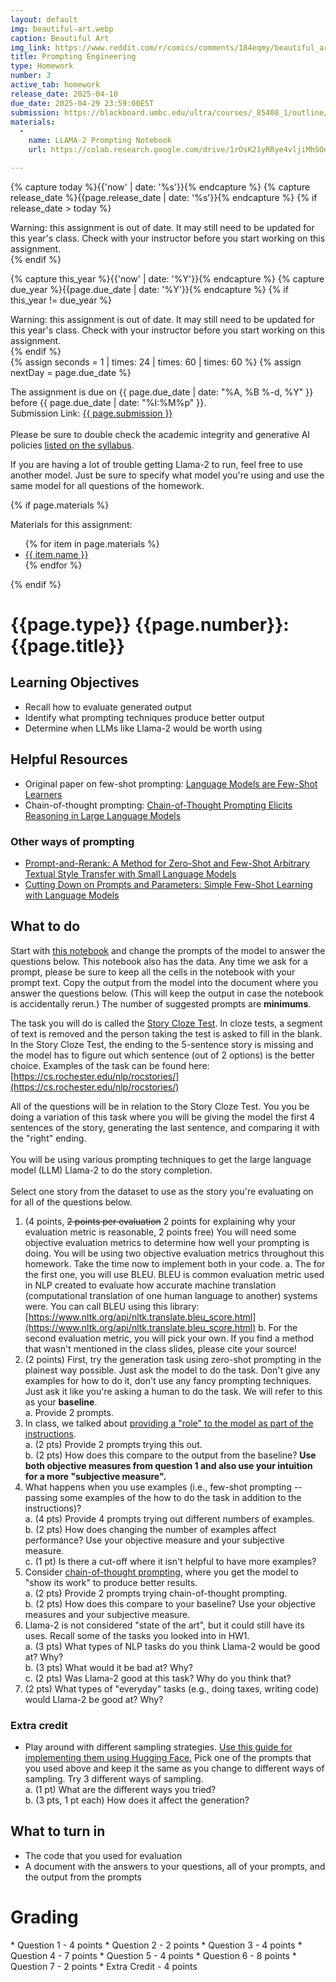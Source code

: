 ```yaml
---
layout: default
img: beautiful-art.webp
caption: Beautiful Art
img_link: https://www.reddit.com/r/comics/comments/184eqmy/beautiful_art_oc/
title: Prompting Engineering
type: Homework
number: 3
active_tab: homework
release_date: 2025-04-10
due_date: 2025-04-29 23:59:00EST
submission: https://blackboard.umbc.edu/ultra/courses/_85408_1/outline/assessment/test/_7438454_1/assessmentSettings?contentId=_7438454_1&courseId=_85408_1&gradeitemView=details
materials:
  -
    name: LLAMA-2 Prompting Notebook
    url: https://colab.research.google.com/drive/1rOsK21yRRye4vljiMhSOq_SN_m19JKw3?usp=sharing

---
```


<!-- Check whether the assignment is ready to release -->
{% capture today %}{{'now' | date: '%s'}}{% endcapture %}
{% capture release_date %}{{page.release_date | date: '%s'}}{% endcapture %}
{% if release_date > today %} 
<div class="alert alert-danger">
Warning: this assignment is out of date.  It may still need to be updated for this year's class.  Check with your instructor before you start working on this assignment.
</div>
{% endif %}
<!-- End of check whether the assignment is up to date -->


<!-- Check whether the assignment is up to date -->
{% capture this_year %}{{'now' | date: '%Y'}}{% endcapture %}
{% capture due_year %}{{page.due_date | date: '%Y'}}{% endcapture %}
{% if this_year != due_year %} 
<div class="alert alert-danger">
Warning: this assignment is out of date.  It may still need to be updated for this year's class.  Check with your instructor before you start working on this assignment.
</div>
{% endif %}
<!-- End of check whether the assignment is up to date -->


<div class="alert alert-info">
{% assign seconds = 1 | times: 24 | times: 60 | times: 60 %}
{% assign nextDay = page.due_date %}

The assignment is due on {{ page.due_date | date: "%A, %B %-d, %Y" }} before {{ page.due_date | date: "%I:%M%p" }}.
<br>
Submission Link: <a href="{{page.submission}}">{{ page.submission }}</a><br><br>
Please be sure to double check the academic integrity and generative AI policies <a href="https://laramartin.net/NLP-class/#academic-integrity">listed on the syllabus</a>.
</div>

<div class="alert alert-warning">
If you are having a lot of trouble getting Llama-2 to run, feel free to use another model. Just be sure to specify what model you're using and use the same model for all questions of the homework.
</div>

{% if page.materials %}
<div class="alert alert-info">
Materials for this assignment:
<ul>
{% for item in page.materials %}
<li><a href="{{item.url}}">{{ item.name }}</a></li>
{% endfor %}
</ul>
</div>
{% endif %}


{{page.type}} {{page.number}}: {{page.title}}
=============================================================

## Learning Objectives
* Recall how to evaluate generated output
* Identify what prompting techniques produce better output
* Determine when LLMs like Llama-2 would be worth using

## Helpful Resources

* Original paper on few-shot prompting: [Language Models are Few-Shot Learners](https://papers.neurips.cc/paper/2020/hash/1457c0d6bfcb4967418bfb8ac142f64a-Abstract.html)
* Chain-of-thought prompting: [Chain-of-Thought Prompting Elicits Reasoning in Large Language Models](https://papers.neurips.cc/paper_files/paper/2022/hash/9d5609613524ecf4f15af0f7b31abca4-Abstract-Conference.html)

### Other ways of prompting
* [Prompt-and-Rerank: A Method for Zero-Shot and Few-Shot Arbitrary Textual Style Transfer with Small Language Models](https://aclanthology.org/2022.emnlp-main.141/)
* [Cutting Down on Prompts and Parameters: Simple Few-Shot Learning with Language Models](https://aclanthology.org/2022.findings-acl.222/)

## What to do

Start with [this notebook](https://colab.research.google.com/drive/1rOsK21yRRye4vljiMhSOq_SN_m19JKw3?usp=sharing) and change the prompts of the model to answer the questions below. This notebook also has the data.
Any time we ask for a prompt, please be sure to keep all the cells in the notebook with your prompt text. Copy the output from the model into the document where you answer the questions below. (This will keep the output in case the notebook is accidentally rerun.) The number of suggested prompts are **minimums**.

The task you will do is called the [Story Cloze Test](https://aclanthology.org/W17-0906/). In cloze tests, a segment of text is removed and the person taking the test is asked to fill in the blank. In the Story Cloze Test, the ending to the 5-sentence story is missing and the model has to figure out which sentence (out of 2 options) is the better choice. Examples of the task can be found here: [https://cs.rochester.edu/nlp/rocstories/](https://cs.rochester.edu/nlp/rocstories/)


<div class="alert alert-info" markdown="1">
All of the questions will be in relation to the Story Cloze Test.
You you be doing a variation of this task where you will be giving the model the first 4 sentences of the story, generating the last sentence, and comparing it with the "right" ending.<br><br>
You will be using various prompting techniques to get the large language model (LLM) Llama-2 to do the story completion.<br><br>
Select one story from the dataset to use as the story you're evaluating on for all of the questions below.
</div>

1. (4 points, ~~2 points per evaluation~~ 2 points for explaining why your evaluation metric is reasonable, 2 points free) You will need some objective evaluation metrics to determine how well your prompting is doing. You will be using two objective evaluation metrics throughout this homework. Take the time now to implement both in your code.
	a. The for the first one, you will use BLEU. BLEU is common evaluation metric used in NLP created to evaluate how accurate machine translation (computational translation of one human language to another) systems were. You can call BLEU using this library: [https://www.nltk.org/api/nltk.translate.bleu_score.html](https://www.nltk.org/api/nltk.translate.bleu_score.html)
	b. For the second evaluation metric, you will pick your own. If you find a method that wasn't mentioned in the class slides, please cite your source!
2. (2 points) First, try the generation task using zero-shot prompting in the plainest way possible. Just ask the model to do the task. Don't give any examples for how to do it, don't use any fancy prompting techniques. Just ask it like you're asking a human to do the task. We will refer to this as your **baseline**.<br />
	a. Provide 2 prompts.
3. In class, we talked about [providing a "role" to the model as part of the instructions](slides/24-04-24_Prompting.pdf#page=18). <br />
	a. (2 pts) Provide 2 prompts trying this out.<br />
	b. (2 pts) How does this compare to the output from the baseline? **Use both objective measures from question 1 and also use your intuition for a more "subjective measure".**
4. What happens when you use examples (i.e., few-shot prompting -- passing some examples of the how to do the task in addition to the instructions)? <br />
	a. (4 pts) Provide 4 prompts trying out different numbers of examples.<br />
	b. (2 pts) How does changing the number of examples affect performance? Use your objective measure and your subjective measure.<br />
	c. (1 pt) Is there a cut-off where it isn't helpful to have more examples?
5. Consider [chain-of-thought prompting](https://papers.neurips.cc/paper_files/paper/2022/hash/9d5609613524ecf4f15af0f7b31abca4-Abstract-Conference.html), where you get the model to "show its work" to produce better results.<br />
	a. (2 pts) Provide 2 prompts trying chain-of-thought prompting.<br />
	b. (2 pts) How does this compare to your baseline? Use your objective measures and your subjective measure.
6. Llama-2 is not considered "state of the art", but it could still have its uses. Recall some of the tasks you looked into in HW1.<br />
	a. (3 pts) What types of NLP tasks do you think Llama-2 would be good at? Why?<br />
	b. (3 pts) What would it be bad at? Why?<br />
	c. (2 pts) Was Llama-2 good at this task? Why do you think that?
7. (2 pts) What types of "everyday" tasks (e.g., doing taxes, writing code) would Llama-2 be good at? Why?

### Extra credit
* Play around with different sampling strategies. [Use this guide for implementing them using Hugging Face.](https://huggingface.co/docs/transformers/generation_strategies) Pick one of the prompts that you used above and keep it the same as you change to different ways of sampling. Try 3 different ways of sampling.<br />
 a. (1 pt) What are the different ways you tried?<br />
 b. (3 pts, 1 pt each) How does it affect the generation?

## What to turn in
* The code that you used for evaluation
* A document with the answers to your questions, all of your prompts, and the output from the prompts

# Grading
<div class="alert alert-warning" markdown="1">
* Question 1 -  4 points
* Question 2 -  2 points
* Question 3 -  4 points
* Question 4 -  7 points
* Question 5 -  4 points
* Question 6 -  8 points
* Question 7 -  2 points
* Extra Credit -  4 points
</div>
